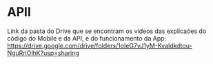 # APII

Link da pasta do Drive que se encontram os vídeos das explicaões do código do Mobile e da API, e do funcionamento da App: 
https://drive.google.com/drive/folders/1oIeG7vJ1yM-Kvaldkdtou-NguRriOlhK?usp=sharing
